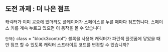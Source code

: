 ## 도전 과제 : 더 나은 점프

캐릭터가 이미 공중에 있더라도 플레이어가 <kbd> 스페이스</kbd>를 누를 때마다 점프합니다. <kbd>스페이스</kbd> 키를 계속 누르고 있으면 이 동작을 볼 수 있습니다 

`만약`{: class = "block3control"} 블록을 사용해 캐릭터가 파란색 플랫폼에 닿았을 때만 점프 할 수 있도록 캐릭터 스프라이트 코드를 변경할 수 있습니까?